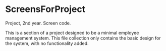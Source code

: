 ScreensForProject
=================

Project, 2nd year. Screen code. 


This is a section of a project designed to be a minimal employee management system. 
This file collection only contains the basic design for the system, with no functionality added. 
